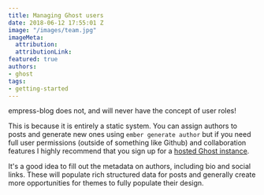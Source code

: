 ```yaml
---
title: Managing Ghost users
date: 2018-06-12 17:55:01 Z
image: "/images/team.jpg"
imageMeta:
  attribution: 
  attributionLink: 
featured: true
authors:
- ghost
tags:
- getting-started
---
```


empress-blog does not, and will never have the concept of user roles!

This is because it is entirely a static system. You can assign authors to posts and generate new ones using `ember generate author` but if you need full user permissions (outside of something like Github) and collaboration features I highly recommend that you sign up for a [hosted Ghost instance](https://ghost.org/).


It's a good idea to fill out the metadata on authors, including bio and social links. These will populate rich structured data for posts and generally create more opportunities for themes to fully populate their design.

